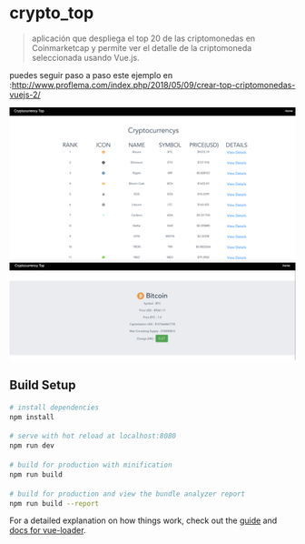 # crypto_top

>aplicación que despliega el top 20 de las criptomonedas en Coinmarketcap y permite ver el detalle de la criptomoneda seleccionada usando Vue.js.

puedes seguir paso a paso este ejemplo en :http://www.proflema.com/index.php/2018/05/09/crear-top-criptomonedas-vuejs-2/

![Preview](preview.png "previewlist")
![Preview](previewcryp.png "details")
## Build Setup

``` bash
# install dependencies
npm install

# serve with hot reload at localhost:8080
npm run dev

# build for production with minification
npm run build

# build for production and view the bundle analyzer report
npm run build --report
```

For a detailed explanation on how things work, check out the [guide](http://vuejs-templates.github.io/webpack/) and [docs for vue-loader](http://vuejs.github.io/vue-loader).
